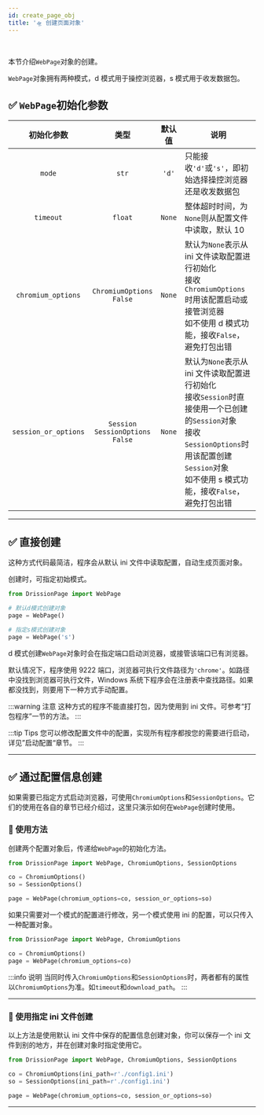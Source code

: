```yaml
---
id: create_page_obj
title: '🛸 创建页面对象'
---
```


<div class="wwads-cn wwads-horizontal" data-id="317"></div><br/>

本节介绍`WebPage`对象的创建。

`WebPage`对象拥有两种模式，d 模式用于操控浏览器，s 模式用于收发数据包。

## ✅️️ `WebPage`初始化参数

| 初始化参数                | 类型                                               | 默认值    | 说明                                                                                                                                        |
|:--------------------:|:------------------------------------------------:|:------:| ----------------------------------------------------------------------------------------------------------------------------------------- |
| `mode`               | `str`                                            | `'d'`  | 只能接收`'d'`或`'s'`，即初始选择操控浏览器还是收发数据包                                                                                                         |
| `timeout`            | `float`                                          | `None` | 整体超时时间，为`None`则从配置文件中读取，默认 10                                                                                                             |
| `chromium_options`  | `ChromiumOptions`<br/>`False` | `None` | 默认为`None`表示从 ini 文件读取配置进行初始化<br/>接收`ChromiumOptions`时用该配置启动或接管浏览器<br/>如不使用 d 模式功能，接收`False`，避免打包出错       |
| `session_or_options` | `Session`<br/>`SessionOptions`<br/>`False`         | `None` | 默认为`None`表示从 ini 文件读取配置进行初始化<br/>接收`Session`时直接使用一个已创建的`Session`对象<br/>接收`SessionOptions`时用该配置创建`Session`对象<br/>如不使用 s 模式功能，接收`False`，避免打包出错 |

---

## ✅️️ 直接创建

这种方式代码最简洁，程序会从默认 ini 文件中读取配置，自动生成页面对象。

创建时，可指定初始模式。

```python
from DrissionPage import WebPage

# 默认d模式创建对象
page = WebPage()

# 指定s模式创建对象
page = WebPage('s')
```

d 模式创建`WebPage`对象时会在指定端口启动浏览器，或接管该端口已有浏览器。

默认情况下，程序使用 9222 端口，浏览器可执行文件路径为`'chrome'`。如路径中没找到浏览器可执行文件，Windows 系统下程序会在注册表中查找路径。如果都没找到，则要用下一种方式手动配置。

:::warning 注意
    这种方式的程序不能直接打包，因为使用到 ini 文件。可参考“打包程序”一节的方法。
:::

:::tip Tips
    您可以修改配置文件中的配置，实现所有程序都按您的需要进行启动，详见”启动配置“章节。
:::

---

## ✅️️ 通过配置信息创建

如果需要已指定方式启动浏览器，可使用`ChromiumOptions`和`SessionOptions`。它们的使用在各自的章节已经介绍过，这里只演示如何在`WebPage`创建时使用。

### 📌 使用方法

创建两个配置对象后，传递给`WebPage`的初始化方法。

```python
from DrissionPage import WebPage, ChromiumOptions, SessionOptions

co = ChromiumOptions()
so = SessionOptions()

page = WebPage(chromium_options=co, session_or_options=so)
```

如果只需要对一个模式的配置进行修改，另一个模式使用 ini 的配置，可以只传入一种配置对象。

```python
from DrissionPage import WebPage, ChromiumOptions

co = ChromiumOptions()
page = WebPage(chromium_options=co)
```

:::info 说明
    当同时传入`ChromiumOptions`和`SessionOptions`时，两者都有的属性以`ChromiumOptions`为准。如`timeout`和`download_path`。
:::

---

### 📌 使用指定 ini 文件创建

以上方法是使用默认 ini 文件中保存的配置信息创建对象，你可以保存一个 ini 文件到别的地方，并在创建对象时指定使用它。

```python
from DrissionPage import WebPage, ChromiumOptions, SessionOptions

co = ChromiumOptions(ini_path=r'./config1.ini')
so = SessionOptions(ini_path=r'./config1.ini')

page = WebPage(chromium_options=co, session_or_options=so)
```

---